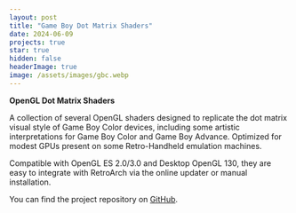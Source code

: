 ```yaml
---
layout: post
title: "Game Boy Dot Matrix Shaders"
date: 2024-06-09
projects: true
star: true
hidden: false
headerImage: true
image: /assets/images/gbc.webp
---
```

**OpenGL Dot Matrix Shaders**  

A collection of several OpenGL shaders designed to replicate the dot matrix visual style of Game Boy Color devices, including some artistic interpretations for Game Boy Color and Game Boy Advance. Optimized for modest GPUs present on some Retro-Handheld emulation machines.

Compatible with OpenGL ES 2.0/3.0 and Desktop OpenGL 130, they are easy to integrate with RetroArch via the online updater or manual installation.

You can find the project repository on [GitHub](https://github.com/luigira/GBC-dot-matrix-shader).
